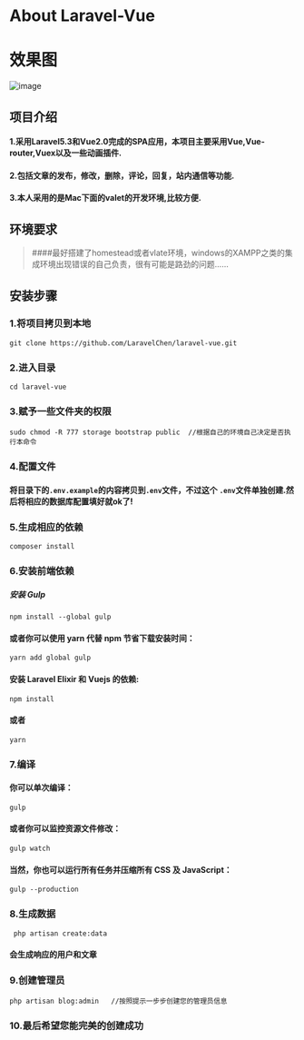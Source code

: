 
# About Laravel-Vue
# 效果图
![image](https://github.com/LaravelChen/laravel-vue/raw/master/public/picture/laravelvue.png)

## 项目介绍
#### 1.采用Laravel5.3和Vue2.0完成的SPA应用，本项目主要采用Vue,Vue-router,Vuex以及一些动画插件.
#### 2.包括文章的发布，修改，删除，评论，回复，站内通信等功能.
#### 3.本人采用的是Mac下面的valet的开发环境,比较方便.

## 环境要求
> ####最好搭建了homestead或者vlate环境，windows的XAMPP之类的集成环境出现错误的自己负责，很有可能是路劲的问题......

## 安装步骤
### 1.将项目拷贝到本地
```
git clone https://github.com/LaravelChen/laravel-vue.git
```
### 2.进入目录
```
cd laravel-vue
```
### 3.赋予一些文件夹的权限
```
sudo chmod -R 777 storage bootstrap public  //根据自己的环境自己决定是否执行本命令
```

### 4.配置文件
#### 将目录下的```.env.example```的内容拷贝到```.env```文件，不过这个  ```.env```文件单独创建.然后将相应的数据库配置填好就ok了!

### 5.生成相应的依赖
```
composer install
```

### 6.安装前端依赖
##### 安装 Gulp

```
npm install --global gulp
```
#### 或者你可以使用 yarn 代替 npm 节省下载安装时间：

```
yarn add global gulp
```
#### 安装 Laravel Elixir 和 Vuejs 的依赖:
```
npm install
```
#### 或者
```
yarn
```
### 7.编译
#### 你可以单次编译：
```
gulp
```
#### 或者你可以监控资源文件修改：
```
gulp watch
```
#### 当然，你也可以运行所有任务并压缩所有 CSS 及 JavaScript：
```
gulp --production
```
### 8.生成数据
```
 php artisan create:data
```
#### 会生成响应的用户和文章

### 9.创建管理员
```
php artisan blog:admin   //按照提示一步步创建您的管理员信息
```

### 10.最后希望您能完美的创建成功

